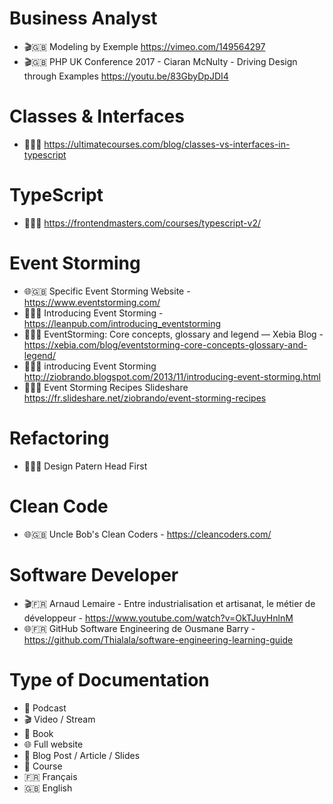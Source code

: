 # Business Analyst
- 🎬🇬🇧 Modeling by Exemple https://vimeo.com/149564297
- 🎬🇬🇧 PHP UK Conference 2017 - Ciaran McNulty - Driving Design through Examples https://youtu.be/83GbyDpJDI4



# Classes & Interfaces
- 📝🇬🇧 https://ultimatecourses.com/blog/classes-vs-interfaces-in-typescript



# TypeScript
- 🏫🇬🇧 https://frontendmasters.com/courses/typescript-v2/



# Event Storming
- 🌐🇬🇧 Specific Event Storming Website - https://www.eventstorming.com/
- 📘🇬🇧 Introducing Event Storming - https://leanpub.com/introducing_eventstorming
- 📝🇬🇧 EventStorming: Core concepts, glossary and legend — Xebia Blog - https://xebia.com/blog/eventstorming-core-concepts-glossary-and-legend/
- 📝🇬🇧 introducing Event Storming http://ziobrando.blogspot.com/2013/11/introducing-event-storming.html
- 📝🇬🇧 Event Storming Recipes Slideshare https://fr.slideshare.net/ziobrando/event-storming-recipes

# Refactoring
- 📘🇬🇧 Design Patern Head First


# Clean Code
- 🌐🇬🇧 Uncle Bob's Clean Coders - https://cleancoders.com/

# Software Developer
- 🎬🇫🇷 Arnaud Lemaire - Entre industrialisation et artisanat, le métier de développeur - https://www.youtube.com/watch?v=OkTJuyHnlnM
- 🌐🇫🇷 GitHub Software Engineering de Ousmane Barry - https://github.com/Thialala/software-engineering-learning-guide 



# Type of Documentation
- 🎤 Podcast
- 🎬 Video / Stream
- 📘 Book
- 🌐 Full website
- 📝 Blog Post / Article / Slides
- 🏫 Course
- 🇫🇷 Français
- 🇬🇧 English